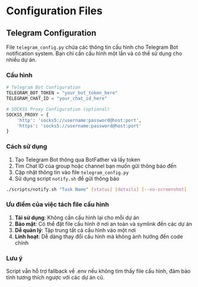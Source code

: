 # Configuration Files

## Telegram Configuration

File `telegram_config.py` chứa các thông tin cấu hình cho Telegram Bot notification system. Bạn chỉ cần cấu hình một lần và có thể sử dụng cho nhiều dự án.

### Cấu hình

```python
# Telegram Bot Configuration
TELEGRAM_BOT_TOKEN = "your_bot_token_here"
TELEGRAM_CHAT_ID = "your_chat_id_here"

# SOCKS5 Proxy Configuration (optional)
SOCKS5_PROXY = {
    'http': 'socks5://username:password@host:port',
    'https': 'socks5://username:password@host:port'
}
```

### Cách sử dụng

1. Tạo Telegram Bot thông qua BotFather và lấy token
2. Tìm Chat ID của group hoặc channel bạn muốn gửi thông báo đến
3. Cập nhật thông tin vào file `telegram_config.py`
4. Sử dụng script `notify.sh` để gửi thông báo

```bash
./scripts/notify.sh "Task Name" [status] [details] [--no-screenshot]
```

### Ưu điểm của việc tách file cấu hình

1. **Tái sử dụng**: Không cần cấu hình lại cho mỗi dự án
2. **Bảo mật**: Có thể đặt file cấu hình ở nơi an toàn và symlink đến các dự án
3. **Dễ quản lý**: Tập trung tất cả cấu hình vào một nơi
4. **Linh hoạt**: Dễ dàng thay đổi cấu hình mà không ảnh hưởng đến code chính

### Lưu ý

Script vẫn hỗ trợ fallback về .env nếu không tìm thấy file cấu hình, đảm bảo tính tương thích ngược với các dự án cũ.